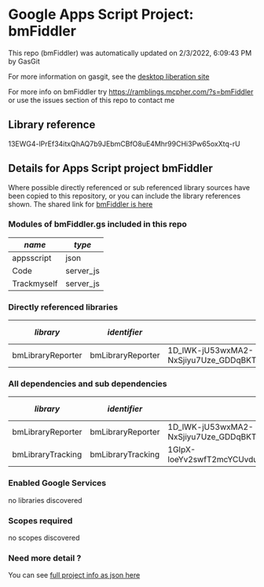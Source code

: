 # Google Apps Script Project: bmFiddler
This repo (bmFiddler) was automatically updated on 2/3/2022, 6:09:43 PM by GasGit

For more information on gasgit, see the [desktop liberation site](https://ramblings.mcpher.com/drive-sdk-and-github/migrategasgit/ "desktop liberation")

For more info on bmFiddler try https://ramblings.mcpher.com/?s=bmFiddler or use the issues section of this repo to contact me
## Library reference
13EWG4-lPrEf34itxQhAQ7b9JEbmCBfO8uE4Mhr99CHi3Pw65oxXtq-rU


## Details for Apps Script project bmFiddler
Where possible directly referenced or sub referenced library sources have been copied to this repository, or you can include the library references shown. 
The shared link for [bmFiddler is here](https://script.google.com/d/13EWG4-lPrEf34itxQhAQ7b9JEbmCBfO8uE4Mhr99CHi3Pw65oxXtq-rU/edit?usp=sharing "open in the GAS IDE")

### Modules of bmFiddler.gs included in this repo
*name*|*type*
--- | --- 
appsscript| json
Code| server_js
Trackmyself| server_js
### Directly referenced libraries
*library*|*identifier*|*key*|*version*|*dev mode*|*source*|
--- | --- | --- | --- | --- | --- 
bmLibraryReporter| bmLibraryReporter|1D_lWK-jU53wxMA2-NxSjiyu7Uze_GDDqBKTsQnCgPhyUmmSLv0bfTNPX|0|no|[here](libraries/bmLibraryReporter "library source")
### All dependencies and sub dependencies
*library*|*identifier*|*key*|*version*|*dev mode*|*source*|
--- | --- | --- | --- | --- | --- 
bmLibraryReporter| bmLibraryReporter|1D_lWK-jU53wxMA2-NxSjiyu7Uze_GDDqBKTsQnCgPhyUmmSLv0bfTNPX|0|no|[here](libraries/bmLibraryReporter "library source")
bmLibraryTracking| bmLibraryTracking|1GIpX-loeYv2swfT2mcYCUvduAXtoYdzenzIYXt4M_1YLmlN7eMrO1h_P|7|no|[here](libraries/bmLibraryTracking "library source")
### Enabled Google Services
no libraries discovered
### Scopes required
no scopes discovered
### Need more detail ?
You can see [full project info as json here](info.json)
